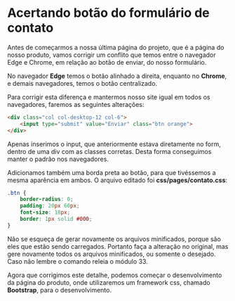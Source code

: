 # Acertando botão do formulário de contato

Antes de começarmos a nossa última página do projeto, que é a página do nosso produto, vamos corrigir um conflito que temos entre o navegador Edge e Chrome, em relação ao botão de enviar, do nosso formulário.

No navegador **Edge** temos o botão alinhado a direita, enquanto no **Chrome**, e demais navegadores, temos o botão centralizado.

Para corrigir esta diferença e mantermos nosso site igual em todos os navegadores, faremos as seguintes alterações:

```html
<div class="col col-desktop-12 col-6">
    <input type="submit" value="Enviar" class="btn orange">
</div>
```

Apenas inserimos o input, que anteriormente estava diretamente no form, dentro de uma div com as classes corretas. Desta forma conseguimos manter o padrão nos navegadores.

Adicionamos também uma borda preta ao botão, para que tivéssemos a mesma aparência em ambos. O arquivo editado foi **css/pages/contato.css**:

```css
.btn {
    border-radius: 0;
    padding: 20px 60px;
    font-size: 18px;
    border: 1px solid #000;
}
```

Não se esqueça de gerar novamente os arquivos minificados, porque são eles que estão sendo carregados. Portanto faça a alteração no original, mas gere novamente todos os arquivos minificados, ou somente o desejado. Caso não lembre o comando releia o módulo 33.

Agora que corrigimos este detalhe, podemos começar o desenvolvimento da página do produto, onde utilizaremos um framework css, chamado **Bootstrap**, para o desenvolvimento.